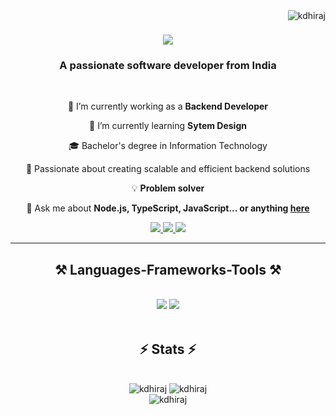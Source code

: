 <img align="right" src="https://komarev.com/ghpvc/?username=kdhiraj&label=Profile%20views&color=0e75b6&style=flat" alt="kdhiraj" /> 

<h1 align="center">
    <img src="https://readme-typing-svg.herokuapp.com/?font=Righteous&size=35&center=true&vCenter=true&width=500&height=70&duration=4000&lines=Hi+There!+👋;+I'm+Dhiraj+Kumar!;" />
</h1>

<h3 align="center">A passionate software developer from India</h3>

<br/>

<div align="center">

 🔭 I’m currently working as a  **Backend Developer**
 
 🌱 I’m currently learning **Sytem Design**
 
🎓 Bachelor's degree in Information Technology<br/>

🌟 Passionate about creating scalable and efficient backend solutions<br/>

💡 **Problem solver** 
 


💬 Ask me about **Node.js, TypeScript, JavaScript... or anything [here](https://github.com/Kdhiraj/Kdhiraj/discussions/)**


 </div>
 
<div align="center"> 
  <a href="mailto:kdhiraj3776@gmail.com">
    <img src="https://img.shields.io/badge/Gmail-333333?style=for-the-badge&logo=gmail&logoColor=red" />
  </a>
  <a href="https://www.linkedin.com/in/dhiraj-kumar-38b387169/" target="_blank">
    <img src="https://img.shields.io/badge/LinkedIn-0077B5?style=for-the-badge&logo=linkedin&logoColor=white" target="_blank" />
  </a>
  <a href="https://github.com/Kdhiraj" target="_blank">
     <img src="https://img.shields.io/badge/Portfolio-FF5722?style=for-the-badge&logo=todoist&logoColor=white" target="_blank" /> <!-- sqlite, safari, google-chrome are other good icon options -->
  </a>
</div>

 <hr/>
 
<h2 align="center">⚒️ Languages-Frameworks-Tools ⚒️</h2>
<br/>
<div align="center">
    <img src="https://skillicons.dev/icons?i=html,css,tailwind,react,nextjs,bootstrap,vscode,git,github" style="pointer-events: none;" />
    <img src="https://skillicons.dev/icons?i=nodejs,python,javascript,typescript,express,firebase,mongodb,mysql,postgresql,nest,aws,postman,redis,kafka,rabbitmq,elasticsearch,grafana,go,cpp,graphql,docker,nginx,fastapi" style="pointer-events: none;" /><br>
</div>

<br/>


<h2 align="center">⚡ Stats ⚡</h2>
<br>
<div align=center>
<img src="https://github-readme-stats.vercel.app/api/top-langs?username=kdhiraj&show_icons=true&locale=en&layout=compact" alt="kdhiraj" />
<img src="https://github-readme-stats.vercel.app/api?username=kdhiraj&show_icons=true&locale=en" alt="kdhiraj" /><br/>
<img  src="https://github-readme-streak-stats.herokuapp.com/?user=kdhiraj&" alt="kdhiraj" />


</div>

<br/><br/>


<br/>

